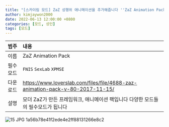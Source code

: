```yaml
---
title: "[스카이림 모드] ZaZ 성행위 애니메이션을 추가해줍니다 ''ZaZ Animation Pack'"
author: kimjaywon2000
date: 2022-06-13 12:00:00 +0800
categories: [모드, 성인]
tags: [모드]
---
```


| 범주             | 내용            |
|:----------------|:---------------|
| 이름             | ZaZ Animation Pack  |
| 필수 모드         | `FNIS` `SexLab` `XPMSE`          |
| 다운로드          | <https://www.loverslab.com/files/file/4688-zaz-animation-pack-v-80-2017-11-15/> |
| 설명             | 모더 ZaZ가 만든 프레임워크, 애니메이션 팩입니다 다양한 모드들의 필수모드가 됩니다 |

![15 JPG 1a56b78e41f2ede4e2ff88131266e8c2](https://user-images.githubusercontent.com/76558033/173382887-acf20647-796e-4d1f-82af-35c69326fd2c.jpg)

